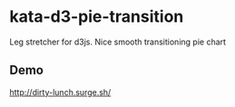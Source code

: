 # kata-d3-pie-transition
Leg stretcher for d3js. Nice smooth transitioning pie chart
## Demo
http://dirty-lunch.surge.sh/

